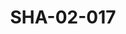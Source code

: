 ---
pid: SHA-02-017
title: SHA-02-017
language: en
original_label: 
rights: Sharhabil Ahmed
location_of_original: Sharhabil Ahmed
photographer_or_studio: 
scanned_from: photograph 12.2 by 16.4
_date: '1962'
location: Ethiopia, Addis Ababa
description: Band and others at Sudanese Embassy or house of ambassador
additional_notes: 
permission_display: 'yes'
on_server: 'no'
on_website: 'no'
permalink: /photopages/en/SHA-02-017.html
layout: photo-page
---